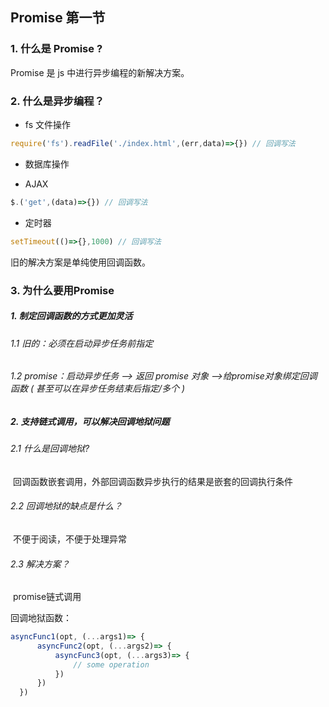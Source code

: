 ## Promise 第一节



### 1. 什么是 Promise ?

Promise 是 js 中进行异步编程的新解决方案。



### 2. 什么是异步编程？

- fs 文件操作

```javascript
require('fs').readFile('./index.html',(err,data)=>{}) // 回调写法
```

- 数据库操作

- AJAX

```javascript
$.('get',(data)=>{}) // 回调写法
```

- 定时器

```javascript
setTimeout(()=>{},1000) // 回调写法
```

旧的解决方案是单纯使用回调函数。



### 3. 为什么要用Promise

##### 1. 制定回调函数的方式更加灵活

###### 	1.1 旧的：必须在启动异步任务前指定

###### 	1.2 promise：启动异步任务 --> 返回 promise 对象 -->给promise对象绑定回调函数 ( 甚至可以在异步任务结束后指定/多个 ) 

##### 2. 支持链式调用，可以解决回调地狱问题

###### 	2.1 什么是回调地狱?

​			回调函数嵌套调用，外部回调函数异步执行的结果是嵌套的回调执行条件

###### 	2.2 回调地狱的缺点是什么？

​			不便于阅读，不便于处理异常

###### 	2.3 解决方案？

​			promise链式调用

回调地狱函数：

```javascript
asyncFunc1(opt, (...args1)=> {
      asyncFunc2(opt, (...args2)=> {
          asyncFunc3(opt, (...args3)=> {
              // some operation
          })
      })
  })
```


